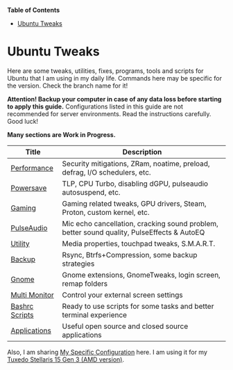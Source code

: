 <!-- START doctoc generated TOC please keep comment here to allow auto update -->
<!-- DON'T EDIT THIS SECTION, INSTEAD RE-RUN doctoc TO UPDATE -->
**Table of Contents**

- [Ubuntu Tweaks](#ubuntu-tweaks)

<!-- END doctoc generated TOC please keep comment here to allow auto update -->

# Ubuntu Tweaks

Here are some tweaks, utilities, fixes, programs, tools and scripts for Ubuntu that I am using in my daily life. Commands here may be specific for the version. Check the branch name for it!

**Attention! Backup your computer in case of any data loss before starting to apply this guide.** Configurations listed in this guide are not recommended for server environments. Read the instructions carefully. Good luck!

**Many sections are Work in Progress.**

| Title                            | Description                                                  |
| -------------------------------- | ------------------------------------------------------------ |
| [Performance](Performance.md)    | Security mitigations, ZRam, noatime, preload, defrag, I/O schedulers, etc. |
| [Powersave](Powersave.md)        | TLP, CPU Turbo, disabling dGPU, pulseaudio autosuspend, etc. |
| [Gaming](Gaming.md)              | Gaming related tweaks, GPU drivers, Steam, Proton, custom kernel, etc. |
| [PulseAudio](PulseAudio.md)      | Mic echo cancellation, cracking sound problem, better sound quality, PulseEffects & AutoEQ |
| [Utility](Utility.md)            | Media properties, touchpad tweaks, S.M.A.R.T.                |
| [Backup](Backup.md)              | Rsync, Btrfs+Compression, some backup strategies             |
| [Gnome](Gnome.md)                | Gnome extensions, GnomeTweaks, login screen, remap folders   |
| [Multi Monitor](MultiMonitor.md) | Control your external screen settings                        |
| [Bashrc Scripts](Bashrc.md)      | Ready to use scripts for some tasks and better terminal experience |
| [Applications](Applications.md)  | Useful open source and closed source applications            |

Also, I am sharing [My Specific Configuration](MySpecificConfiguration.md) here. I am using it for my [Tuxedo Stellaris 15 Gen 3 (AMD version)](https://www.tuxedocomputers.com/en/Linux-Hardware/Linux-Notebooks/15-16-inch/TUXEDO-Stellaris-15-Gen3.tuxedo).

